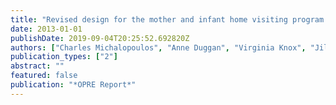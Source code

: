 ```yaml
---
title: "Revised design for the mother and infant home visiting program evaluation"
date: 2013-01-01
publishDate: 2019-09-04T20:25:52.692820Z
authors: ["Charles Michalopoulos", "Anne Duggan", "Virginia Knox", "Jill Filene", "Helen Lee", "Emily Snell", "Sarah Crowne", "Erika Lundquist", "Phaedra Corso", "Justin Ingels"]
publication_types: ["2"]
abstract: ""
featured: false
publication: "*OPRE Report*"
---
```



